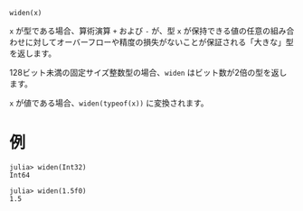 ```
widen(x)
```

`x` が型である場合、算術演算 `+` および `-` が、型 `x` が保持できる値の任意の組み合わせに対してオーバーフローや精度の損失がないことが保証される「大きな」型を返します。

128ビット未満の固定サイズ整数型の場合、`widen` はビット数が2倍の型を返します。

`x` が値である場合、`widen(typeof(x))` に変換されます。

# 例

```jldoctest
julia> widen(Int32)
Int64

julia> widen(1.5f0)
1.5
```
